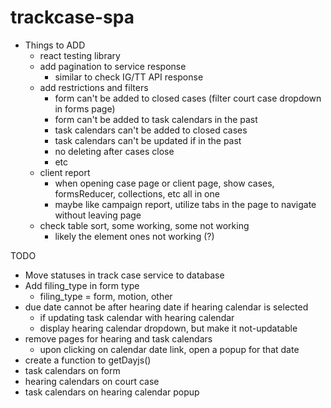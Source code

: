 # trackcase-spa

* Things to ADD
  * react testing library
  * add pagination to service response
    * similar to check IG/TT API response
  * add restrictions and filters
    * form can't be added to closed cases (filter court case dropdown in forms page)
    * form can't be added to task calendars in the past
    * task calendars can't be added to closed cases
    * task calendars can't be updated if in the past
    * no deleting after cases close
    * etc
  * client report
    * when opening case page or client page, show cases, formsReducer, collections, etc all in one
    * maybe like campaign report, utilize tabs in the page to navigate without leaving page
  * check table sort, some working, some not working
    * likely the element ones not working (?)


TODO
* Move statuses in track case service to database
* Add filing_type in form type
  * filing_type = form, motion, other
* due date cannot be after hearing date if hearing calendar is selected
  * if updating task calendar with hearing calendar
  * display hearing calendar dropdown, but make it not-updatable
* remove pages for hearing and task calendars
  * upon clicking on calendar date link, open a popup for that date
* create a function to getDayjs()
* task calendars on form
* hearing calendars on court case
* task calendars on hearing calendar popup
